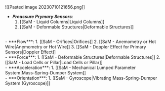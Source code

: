 ![[Pasted image 20230710121656.png]]

- ***Preassure Prymary Sensors***:
  1. [[SaM - Liquid Columns|Liquid Columns]]
  2. [[SaM - Deformable Structures|Deformable Structures]]
<br>
- ***Flow***:
  1. [[SaM - Orifices|Orifices]]
  2. [[SaM - Anemometry or Hot Wire|Anemometry or Hot Wire]]
  3. [[SaM - Doppler Effect for Primary Sensors|Doppler Effect]]
<br>
- ***Force***:
  1. [[SaM - Deformable Structures|Deformable Structures]]
  2. [[SaM - Load Cells or Pillar|Load Cells or Pillar]]
<br>
- ***Acceleration***:
  1. [[SaM - Mechanical Lumped Parameter System|Mass-Spring-Dumper System]]
<br>
- ***Orientation***:
  1. [[SaM - Gyroscope|Vibrating Mass-Spring-Dumper System (Gyroscope)]]
